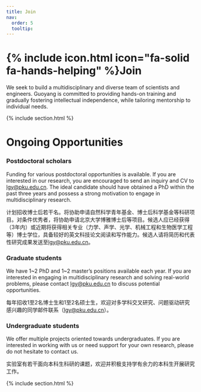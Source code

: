 ```yaml
---
title: Join
nav:
  order: 5
  tooltip: 
---
```


# {% include icon.html icon="fa-solid fa-hands-helping" %}Join

We seek to build a multidisciplinary and diverse team of scientists and engineers. Guoyang is committed to providing hands-on training and gradually fostering intellectual independence, while tailoring mentorship to individual needs.

{% include section.html %}


# Ongoing Opportunities

<!--### Staff Positions
Technician positions open up every 1-2 years.  If you are interested in learning about future opportunities or anticipated hiring timelines, please send an inquiry to [ming-fai.fong@bme.gatech.edu](mailto:ming-fai.fong@bme.gatech.edu).-->

### Postdoctoral scholars
Funding for various postdoctoral opportunities is available. If you are interested in our research, you are encouraged to send an inquiry and CV to [lgy@pku.edu.cn](mailto:lgy@pku.edu.cn). The ideal candidate should have obtained a PhD within the past three years and possess a strong motivation to engage in multidisciplinary research.

计划招收博士后若干名。将协助申请自然科学青年基金、博士后科学基金等科研项目。对条件优秀者，将协助申请北京大学博雅博士后等项目。候选人应已经获得（3年内）或近期将获得相关专业（力学、声学、光学、机械工程和生物医学工程等）博士学位，具备较好的英文科技论文阅读和写作能力。候选人请将简历和代表性研究成果发送至[lgy@pku.edu.cn](mailto:lgy@pku.edu.cn)。

### Graduate students
We have 1~2 PhD and 1~2 master’s positions available each year. If you are interested in engaging in multidisciplinary research and solving real-world problems, please contact [lgy@pku.edu.cn](mailto:lgy@pku.edu.cn) to discuss potential opportunities.

每年招收1至2名博士生和1至2名硕士生，欢迎对多学科交叉研究、问题驱动研究感兴趣的同学邮件联系（[lgy@pku.edu.cn](mailto:lgy@pku.edu.cn)）。

### Undergraduate students
We offer multiple projects oriented towards undergraduates. If you are interested in working with us or need support for your own research, please do not hesitate to contact us.

实验室有若干面向本科生科研的课题，欢迎并积极支持学有余力的本科生开展研究工作。

{% include section.html %}
